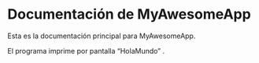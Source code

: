 # Documentación de MyAwesomeApp
Esta es la documentación principal para MyAwesomeApp.

El programa imprime por pantalla “HolaMundo” .

